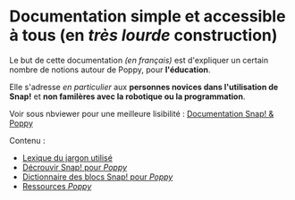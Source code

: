 # Documentation simple et accessible à tous (en *très lourde* construction)


Le but de cette documentation _(en français)_ est d'expliquer un certain nombre de notions autour de Poppy, pour __l'éducation__.<br />

Elle s'adresse _en particulier_ aux **personnes novices dans l'utilisation de Snap!** et **non familères avec la robotique ou la programmation**.<br />

Voir sous nbviewer pour une meilleure lisibilité : [Documentation Snap! & Poppy](http://nbviewer.ipython.org/github/Antoine-Darfeuil/Poppy-Education/blob/master/Documentation%20Snap%21%20%26%20Poppy/README%20-%20temp.ipynb)

Contenu : 
* <a href="Lexique/ipybn"> Lexique du jargon utilisé </a>
* <a href="Decouvrir Snap! pour Poppy.ipynb"> Décrouvir Snap! pour _Poppy_ </a>
* <a href="Dictionnaire des blocs Snap! pour Poppy.ipynb"> Dictionnaire des blocs Snap! pour _Poppy_ </a>
* <a href="Ressources Poppy.ipynb"> Ressources _Poppy_ </a>
